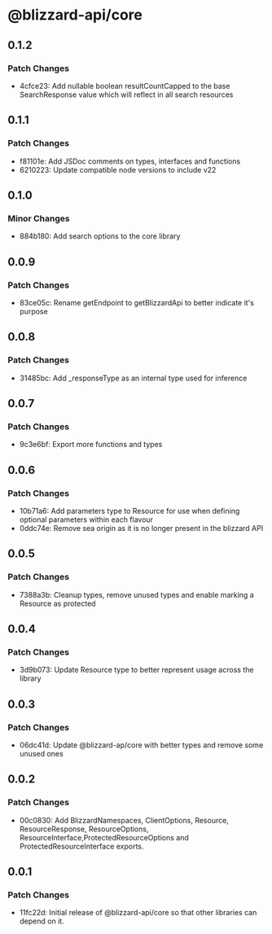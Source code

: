 # @blizzard-api/core

## 0.1.2

### Patch Changes

- 4cfce23: Add nullable boolean resultCountCapped to the base SearchResponse value which will reflect in all search resources

## 0.1.1

### Patch Changes

- f81101e: Add JSDoc comments on types, interfaces and functions
- 6210223: Update compatible node versions to include v22

## 0.1.0

### Minor Changes

- 884b180: Add search options to the core library

## 0.0.9

### Patch Changes

- 83ce05c: Rename getEndpoint to getBlizzardApi to better indicate it's purpose

## 0.0.8

### Patch Changes

- 31485bc: Add \_responseType as an internal type used for inference

## 0.0.7

### Patch Changes

- 9c3e6bf: Export more functions and types

## 0.0.6

### Patch Changes

- 10b71a6: Add parameters type to Resource for use when defining optional parameters within each flavour
- 0ddc74e: Remove sea origin as it is no longer present in the blizzard API

## 0.0.5

### Patch Changes

- 7388a3b: Cleanup types, remove unused types and enable marking a Resource as protected

## 0.0.4

### Patch Changes

- 3d9b073: Update Resource type to better represent usage across the library

## 0.0.3

### Patch Changes

- 06dc41d: Update @blizzard-ap/core with better types and remove some unused ones

## 0.0.2

### Patch Changes

- 00c0830: Add BlizzardNamespaces, ClientOptions, Resource, ResourceResponse, ResourceOptions, ResourceInterface,ProtectedResourceOptions and ProtectedResourceInterface exports.

## 0.0.1

### Patch Changes

- 11fc22d: Initial release of @blizzard-api/core so that other libraries can depend on it.
